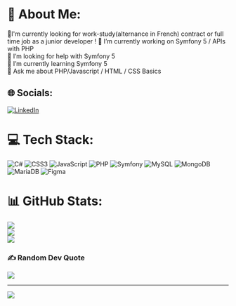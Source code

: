 # 💫 About Me:
🔭I'm currently looking for work-study(alternance in French) contract or full time job as a junior developer ! 
🔭 I’m currently working on Symfony 5 / APIs with PHP <br>🤝 I’m looking for help with Symfony 5<br>🌱 I’m currently learning Symfony 5<br>💬 Ask me about PHP/Javascript / HTML / CSS Basics<br>


## 🌐 Socials:
[![LinkedIn](https://img.shields.io/badge/LinkedIn-%230077B5.svg?logo=linkedin&logoColor=white)](https://linkedin.com/in/https://www.linkedin.com/in/marika-abe/) 

# 💻 Tech Stack:
![C#](https://img.shields.io/badge/c%23-%23239120.svg?style=for-the-badge&logo=c-sharp&logoColor=white) ![CSS3](https://img.shields.io/badge/css3-%231572B6.svg?style=for-the-badge&logo=css3&logoColor=white) ![JavaScript](https://img.shields.io/badge/javascript-%23323330.svg?style=for-the-badge&logo=javascript&logoColor=%23F7DF1E) ![PHP](https://img.shields.io/badge/php-%23777BB4.svg?style=for-the-badge&logo=php&logoColor=white) ![Symfony](https://img.shields.io/badge/symfony-%23000000.svg?style=for-the-badge&logo=symfony&logoColor=white) ![MySQL](https://img.shields.io/badge/mysql-%2300f.svg?style=for-the-badge&logo=mysql&logoColor=white) ![MongoDB](https://img.shields.io/badge/MongoDB-%234ea94b.svg?style=for-the-badge&logo=mongodb&logoColor=white) ![MariaDB](https://img.shields.io/badge/MariaDB-003545?style=for-the-badge&logo=mariadb&logoColor=white) 	![Figma](https://img.shields.io/badge/figma-%23F24E1E.svg?style=for-the-badge&logo=figma&logoColor=white)
# 📊 GitHub Stats:
![](https://github-readme-stats.vercel.app/api?username=Marikita1007&theme=dark&hide_border=false&include_all_commits=false&count_private=false)<br/>
![](https://github-readme-streak-stats.herokuapp.com/?user=Marikita1007&theme=dark&hide_border=false)<br/>
![](https://github-readme-stats.vercel.app/api/top-langs/?username=Marikita1007&theme=dark&hide_border=false&include_all_commits=false&count_private=false&layout=compact)

### ✍️ Random Dev Quote
![](https://quotes-github-readme.vercel.app/api?type=horizontal&theme=tokyonight)

---
[![](https://visitcount.itsvg.in/api?id=Marikita1007&icon=0&color=0)](https://visitcount.itsvg.in)

<!-- Proudly created with GPRM ( https://gprm.itsvg.in ) -->
